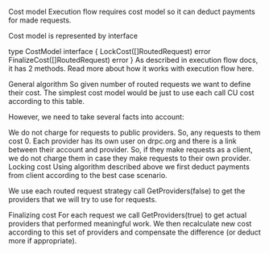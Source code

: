 Cost model
Execution flow requires cost model so it can deduct payments for made requests.

Cost model is represented by interface

type CostModel interface {
	LockCost([]RoutedRequest) error
	FinalizeCost([]RoutedRequest) error
}
As described in execution flow docs, it has 2 methods. Read more about how it works with execution flow here.

General algorithm
So given number of routed requests we want to define their cost. The simplest cost model would be just to use each call CU cost according to this table.

However, we need to take several facts into account:

We do not charge for requests to public providers. So, any requests to them cost 0.
Each provider has its own user on drpc.org and there is a link between their account and provider. So, if they make requests as a client, we do not charge them in case they make requests to their own provider.
Locking cost
Using algorithm described above we first deduct payments from client according to the best case scenario.

We use each routed request strategy call GetProviders(false) to get the providers that we will try to use for requests.

Finalizing cost
For each request we call GetProviders(true) to get actual providers that performed meaningful work. We then recalculate new cost according to this set of providers and compensate the difference (or deduct more if appropriate).

